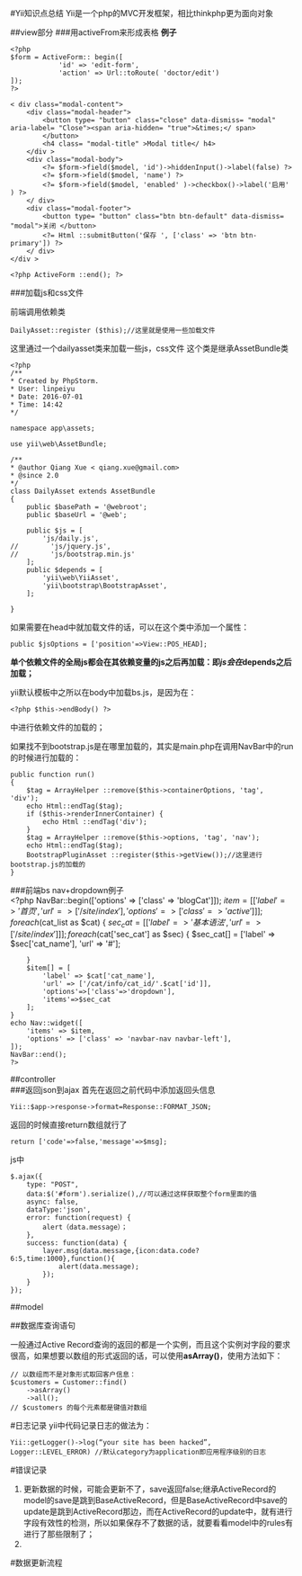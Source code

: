 #Yii知识点总结
Yii是一个php的MVC开发框架，相比thinkphp更为面向对象  

##view部分
###用activeFrom来形成表格
**例子**  

	<?php
	$form = ActiveForm:: begin([
	            'id' => 'edit-form',
	            'action' => Url::toRoute( 'doctor/edit')
	]);
	?>
	
	< div class="modal-content">
	    <div class="modal-header">
	        <button type= "button" class="close" data-dismiss= "modal" aria-label= "Close"><span aria-hidden= "true">&times;</ span>
			</button>
	        <h4 class= "modal-title" >Modal title</ h4>
	    </div >
	    <div class="modal-body">
	        <?= $form->field($model, 'id')->hiddenInput()->label(false) ?>
	        <?= $form->field($model, 'name') ?>
	        <?= $form->field($model, 'enabled' )->checkbox()->label('启用' ) ?>
	    </ div>
	    <div class="modal-footer">
	        <button type= "button" class="btn btn-default" data-dismiss= "modal">关闭 </button>
	        <?= Html ::submitButton('保存 ', ['class' => 'btn btn-primary']) ?>
	    </ div>
	</div >
	
	<?php ActiveForm ::end(); ?>

###加载js和css文件

前端调用依赖类

	DailyAsset::register ($this);//这里就是使用一些加载文件  

这里通过一个dailyasset类来加载一些js，css文件
这个类是继承AssetBundle类  

	<?php
	/**
	* Created by PhpStorm.
	* User: linpeiyu
	* Date: 2016-07-01
	* Time: 14:42
	*/
	
	namespace app\assets;
	
	use yii\web\AssetBundle;
	
	/**
	* @author Qiang Xue < qiang.xue@gmail.com>
	* @since 2.0
	*/
	class DailyAsset extends AssetBundle
	{
	    public $basePath = '@webroot';
	    public $baseUrl = '@web';
	
	    public $js = [
	        'js/daily.js',
	//        'js/jquery.js',
	//        'js/bootstrap.min.js'
	    ];
	    public $depends = [
	        'yii\web\YiiAsset',
	        'yii\bootstrap\BootstrapAsset',
	    ];
	
	}

如果需要在head中就加载文件的话，可以在这个类中添加一个属性：  

	public $jsOptions = ['position'=>View::POS_HEAD];

  
  
**单个依赖文件的全局js都会在其依赖变量的js之后再加载：即$js会在$depends之后加载；**  
  
yii默认模板中之所以在body中加载bs.js，是因为在：  

	<?php $this->endBody() ?>  

中进行依赖文件的加载的；  
  
  
如果找不到bootstrap.js是在哪里加载的，其实是main.php在调用NavBar中的run的时候进行加载的：  

	public function run()
	{
	    $tag = ArrayHelper ::remove($this->containerOptions, 'tag', 'div');
	    echo Html::endTag($tag);
	    if ($this->renderInnerContainer) {
	        echo Html ::endTag('div');
	    }
	    $tag = ArrayHelper ::remove($this->options, 'tag', 'nav');
	    echo Html::endTag($tag);
	    BootstrapPluginAsset ::register($this->getView());//这里进行bootstrap.js的加载的
	} 

###前端bs  nav+dropdown例子  
    <?php
    NavBar::begin(['options' => ['class' => 'blogCat']]);
    $item = [
        ['label' => '首页', 'url' => ['/site/index'] ,'options'=>['class'=>'active']]
    ];
    foreach($cat_list as $cat)
    {
        $sec_cat = [
            ['label' => '基本语法', 'url' => ['/site/index'] ]
        ];
        foreach($cat['sec_cat'] as $sec)
        {
            $sec_cat[] = ['label' => $sec['cat_name'], 'url' => '#'];

        }
        $item[] = [
            'label' => $cat['cat_name'],
            'url' => ['/cat/info/cat_id/'.$cat['id']],
            'options'=>['class'=>'dropdown'],
            'items'=>$sec_cat
        ];
    }
    echo Nav::widget([
        'items' => $item,
        'options' => ['class' => 'navbar-nav navbar-left'],
    ]);
    NavBar::end();
    ?>




##controller  
###返回json到ajax
首先在返回之前代码中添加返回头信息

	Yii::$app->response->format=Response::FORMAT_JSON;

返回的时候直接return数组就行了

	return ['code'=>false,'message'=>$msg];
js中

	$.ajax({
	    type: "POST",
	    data:$('#form').serialize(),//可以通过这样获取整个form里面的值
	    async: false,
	    dataType:'json',
	    error: function(request) {
	        alert（data.message）；
	    },
	    success: function(data) {
	        layer.msg(data.message,{icon:data.code?6:5,time:1000},function(){
	            alert(data.message);
	        });
	    }
	});



##model



##数据库查询语句

一般通过Active Record查询的返回的都是一个实例，而且这个实例对字段的要求很高，如果想要以数组的形式返回的话，可以使用**asArray()**，使用方法如下：  

	// 以数组而不是对象形式取回客户信息：
	$customers = Customer::find()
	    ->asArray()
	    ->all();
	// $customers 的每个元素都是键值对数组


#日志记录
yii中代码记录日志的做法为：

	Yii::getLogger()->log(“your site has been hacked”, Logger::LEVEL_ERROR) //默认category为application即应用程序级别的日志  



#错误记录
1. 更新数据的时候，可能会更新不了，save返回false;继承ActiveRecord的model的save是跳到BaseActiveRecord，但是BaseActiveRecord中save的update是跳到ActiveRecord那边，而在ActiveRecord的update中，就有进行字段有效性的检测，所以如果保存不了数据的话，就要看看model中的rules有进行了那些限制了；
2. 
  




#数据更新流程
